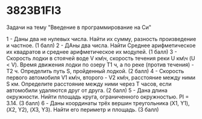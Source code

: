 # 3823B1FI3
Задачи на тему "Введение в программирование на Си"

1 - Даны два не нулевых числа. Найти их сумму, разность произведение и частное. (1 балл)
2 - ДАны два числа. Найти Среднее арифметическое их квадратов и среднее арифметическое их модулей. (1 балл)
3 - Скорость лодки в стоячей воде V  км\ч, скорость течения реки U км\ч (U < V). Время движения лодки по озеру T1 ч, а по реке (против течения) - T2 ч. Определить путь S, пройденный лодкой. (2 балл)
4 - Скорость первого автомобиля V1 км\ч, второго - V2 км\ч, расстояние между ними S км. Определите расстояние между ними через T часов, если автомобили удаляются друг от друга. (2 балл)
5 - Дана длина окружности. Нийти площадь круга, ограниченного окружностью. PI = 3.14. (3 балл)
6 - Даны координаты трёх вершин треугольника (X1, Y1), (X2, Y2), (X3, Y3). Найти его периметр и площадь. (3 балл)
